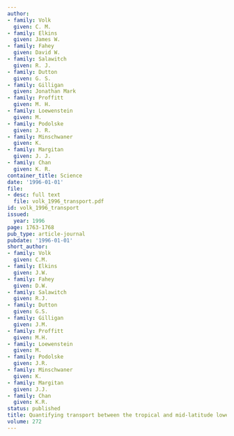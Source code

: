 ```yaml
---
author:
- family: Volk
  given: C. M.
- family: Elkins
  given: James W.
- family: Fahey
  given: David W.
- family: Salawitch
  given: R. J.
- family: Dutton
  given: G. S.
- family: Gilligan
  given: Jonathan Mark
- family: Proffitt
  given: M. H.
- family: Loewenstein
  given: M.
- family: Podolske
  given: J. R.
- family: Minschwaner
  given: K.
- family: Margitan
  given: J. J.
- family: Chan
  given: K. R.
container_title: Science
date: '1996-01-01'
file:
- desc: full text
  file: volk_1996_transport.pdf
id: volk_1996_transport
issued:
  year: 1996
page: 1763-1768
pub_type: article-journal
pubdate: '1996-01-01'
short_author:
- family: Volk
  given: C.M.
- family: Elkins
  given: J.W.
- family: Fahey
  given: D.W.
- family: Salawitch
  given: R.J.
- family: Dutton
  given: G.S.
- family: Gilligan
  given: J.M.
- family: Proffitt
  given: M.H.
- family: Loewenstein
  given: M.
- family: Podolske
  given: J.R.
- family: Minschwaner
  given: K.
- family: Margitan
  given: J.J.
- family: Chan
  given: K.R.
status: published
title: Quantifying transport between the tropical and mid-latitude lower stratosphere
volume: 272
---
```

